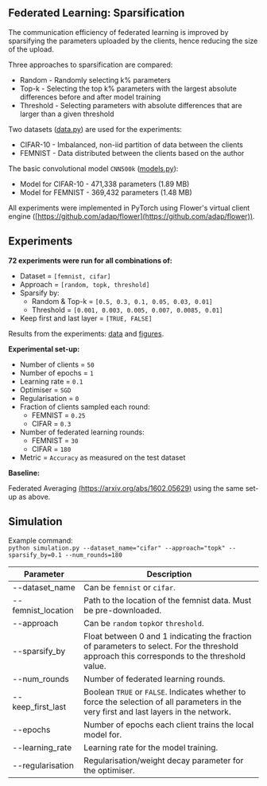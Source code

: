 ## Federated Learning: Sparsification
 
The communication efficiency of federated learning is improved by sparsifying the parameters uploaded by the clients, hence reducing the size of the upload.

Three approaches to sparsification are compared:  

* Random - Randomly selecting k% parameters  
* Top-k - Selecting the top k% parameters with the largest absolute differences before and after model training  
* Threshold - Selecting parameters with absolute differences that are larger than a given threshold

Two datasets ([data.py](data.py)) are used for the experiments:

* CIFAR-10 - Imbalanced, non-iid partition of data between the clients
* FEMNIST - Data distributed between the clients based on the author

The basic convolutional model ``CNN500k`` ([models.py](models.py)):

* Model for CIFAR-10 - 471,338 parameters (1.89 MB)
* Model for FEMNIST - 369,432 parameters (1.48 MB)

All experiments were implemented in PyTorch using Flower's virtual client engine ([https://github.com/adap/flower](https://github.com/adap/flower)).

## Experiments

**72 experiments were run for all combinations of:**

* Dataset = ``[femnist, cifar]``
* Approach = ``[random, topk, threshold]``
* Sparsify by:
	* Random & Top-k = ``[0.5, 0.3, 0.1, 0.05, 0.03, 0.01]``
	* Threshold = ``[0.001, 0.003, 0.005, 0.007, 0.0085, 0.01]``
* Keep first and last layer = ``[TRUE, FALSE]``

Results from the experiments: [data](results) and [figures](figures).

**Experimental set-up:**

* Number of clients = ``50``
* Number of epochs = ``1``
* Learning rate = ``0.1``
* Optimiser = ``SGD``
* Regularisation = ``0``
* Fraction of clients sampled each round:
	* FEMNIST = ``0.25``
	* CIFAR = ``0.3``
* Number of federated learning rounds:
	* FEMNIST = ``30``
	* CIFAR = ``180``
* Metric = ``Accuracy`` as measured on the test dataset

**Baseline:**

Federated Averaging [(https://arxiv.org/abs/1602.05629)](https://arxiv.org/abs/1602.05629) using the same set-up as above.

## Simulation

Example command:  
``python simulation.py --dataset_name="cifar" --approach="topk" --sparsify_by=0.1 --num_rounds=180``

| Parameter          | Description                                                                                                                                |
|--------------------|--------------------------------------------------------------------------------------------------------------------------------------------|
| --dataset_name     | Can be ``femnist`` or ``cifar``.                                                                                                            |
| --femnist_location | Path to the location of the femnist data. Must be pre-downloaded.                                                                          |
| --approach         | Can be ``random`` ``topk``or ``threshold``.                                                                                                 |
| --sparsify_by      | Float between 0 and 1 indicating the fraction of parameters to select. For the threshold approach this corresponds to the threshold value. |
| --num_rounds       | Number of federated learning rounds.                                                                                                       |
| --keep_first_last  | Boolean ``TRUE`` or ``FALSE``. Indicates whether to force the selection of all parameters in the very first and last layers in the network.                 |
| --epochs           | Number of epochs each client trains the local model for.                                                                                   |
| --learning_rate    | Learning rate for the model training.                                                                                                |
| --regularisation   | Regularisation/weight decay parameter for the optimiser.                                                                                   |

